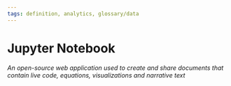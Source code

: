 ```yaml
---
tags: definition, analytics, glossary/data
---
```

#  Jupyter Notebook
*An open-source web application used to create and share documents that contain live code, equations, visualizations and narrative text*
